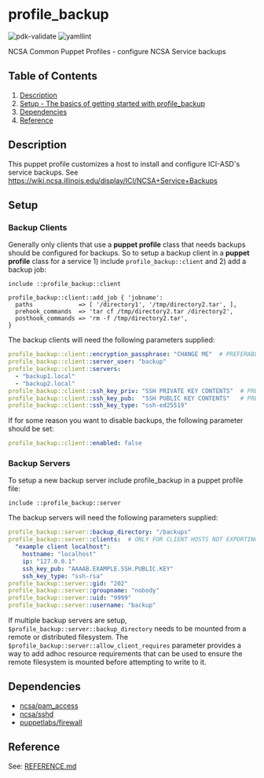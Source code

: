 # profile_backup

![pdk-validate](https://github.com/ncsa/puppet-profile_backup/workflows/pdk-validate/badge.svg)
![yamllint](https://github.com/ncsa/puppet-profile_backup/workflows/yamllint/badge.svg)

NCSA Common Puppet Profiles - configure NCSA Service backups


## Table of Contents

1. [Description](#description)
1. [Setup - The basics of getting started with profile_backup](#setup)
1. [Dependencies](#dependencies)
1. [Reference](#reference)


## Description

This puppet profile customizes a host to install and configure ICI-ASD's service backups. 
See https://wiki.ncsa.illinois.edu/display/ICI/NCSA+Service+Backups


## Setup

### Backup Clients

Generally only clients that use a **puppet profile** class that needs backups should be configured for backups. 
So to setup a backup client in a **puppet profile** class for a service 1) include `profile_backup::client` and 2) add a backup job:
```
include ::profile_backup::client

profile_backup::client::add_job { 'jobname':
  paths             => [ '/directory1', '/tmp/directory2.tar', ],
  prehook_commands  => 'tar cf /tmp/directory2.tar /directory2',
  posthook_commands => 'rm -f /tmp/directory2.tar',
}
```

The backup clients will need the following parameters supplied:
```yaml
profile_backup::client::encryption_passphrase: "CHANGE ME"  # PREFERABLY IN EYAML
profile_backup::client::server_user: "backup"
profile_backup::client::servers:
  - "backup1.local"
  - "backup2.local"
profile_backup::client::ssh_key_priv: "SSH PRIVATE KEY CONTENTS"  # PREFERABLY IN EYAML
profile_backup::client::ssh_key_pub:  "SSH PUBLIC KEY CONTENTS"   # PREFERABLY IN EYAML
profile_backup::client::ssh_key_type: "ssh-ed25519"
```

If for some reason you want to disable backups, the following parameter should be set:
```yaml
profile_backup::client::enabled: false
```

### Backup Servers

To setup a new backup server include profile_backup in a puppet profile file:
```
include ::profile_backup::server
```

The backup servers will need the following parameters supplied:
```yaml
profile_backup::server::backup_directory: "/backups"
profile_backup::server::clients:  # ONLY FOR CLIENT HOSTS NOT EXPORTING CONFIGS
  "example client localhost":
    hostname: "localhost"
    ip: "127.0.0.1"
    ssh_key_pub: "AAAAB.EXAMPLE.SSH.PUBLIC.KEY"
    ssh_key_type: "ssh-rsa"
profile_backup::server::gid: "202"
profile_backup::server::groupname: "nobody"
profile_backup::server::uid: "9999"
profile_backup::server::username: "backup"
```

If multiple backup servers are setup, `$profile_backup::server::backup_directory` needs to be mounted from a remote or distributed filesystem. The `$profile_backup::server::allow_client_requires` parameter provides a way to add adhoc resource requirements that can be used to ensure the remote filesystem is mounted before attempting to write to it.


## Dependencies

- [ncsa/pam_access](https://github.com/ncsa/puppet-pam_access)
- [ncsa/sshd](https://github.com/ncsa/puppet-sshd)
- [puppetlabs/firewall](https://forge.puppet.com/modules/puppetlabs/firewall)


## Reference

See: [REFERENCE.md](REFERENCE.md)
